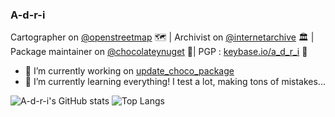 ### A-d-r-i

Cartographer on [@openstreetmap](https://www.openstreetmap.org) 🗺 | Archivist on [@internetarchive](https://archive.org/) 🏛 | Package maintainer on [@chocolateynuget](https://chocolatey.org/) 🔧| PGP : [keybase.io/a_d_r_i](https://keybase.io/a_d_r_i) 🔑

- 🔭 I’m currently working on [update_choco_package](https://github.com/A-d-r-i/update_choco_package)
- 🌱 I’m currently learning everything! I test a lot, making tons of mistakes...

![A-d-r-i's GitHub stats](https://github-readme-stats.vercel.app/api?username=A-d-r-i&show_icons=true)
![Top Langs](https://github-readme-stats.vercel.app/api/top-langs/?username=A-d-r-i&layout=compact)
